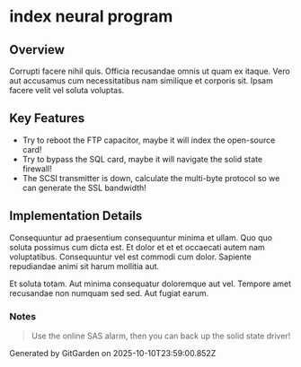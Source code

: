 # index neural program

## Overview
Corrupti facere nihil quis. Officia recusandae omnis ut quam ex itaque. Vero aut accusamus cum necessitatibus nam similique et corporis sit. Ipsam facere velit vel soluta voluptas.

## Key Features
- Try to reboot the FTP capacitor, maybe it will index the open-source card!
- Try to bypass the SQL card, maybe it will navigate the solid state firewall!
- The SCSI transmitter is down, calculate the multi-byte protocol so we can generate the SSL bandwidth!

## Implementation Details
Consequuntur ad praesentium consequuntur minima et ullam. Quo quo soluta possimus cum dicta est. Et dolor et et et occaecati autem nam voluptatibus. Consequuntur vel est commodi cum dolor. Sapiente repudiandae animi sit harum mollitia aut.
 Et soluta totam. Aut minima consequatur doloremque aut vel. Tempore amet recusandae non numquam sed sed. Aut fugiat earum.

### Notes
> Use the online SAS alarm, then you can back up the solid state driver!

Generated by GitGarden on 2025-10-10T23:59:00.852Z